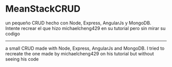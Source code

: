 # MeanStackCRUD

un pequeño CRUD hecho con Node, Express, AngularJs y MongoDB.
Intente recrear el que hizo michaelcheng429 en su tutorial pero sin mirar su codigo

---

a small CRUD made with Node, Express, AngularJs and MongoDB.
I tried to recreate the one made by michaelcheng429 on his tutorial but without seeing his code
